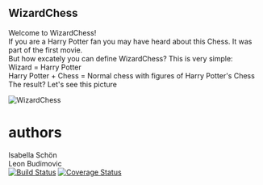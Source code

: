 ## WizardChess
Welcome to WizardChess!<br />
If you are a Harry Potter fan you may have heard about this Chess. It was part of the first movie. <br />
But how excately you can define WizardChess? This is very simple: <br />
Wizard = Harry Potter <br />
Harry Potter + Chess = Normal chess with figures of Harry Potter's Chess <br />
The result? Let's see this picture

![WizardChess](http://pm1.narvii.com/5911/905a076f5f18e128a97b760c72af1b438723da41_hq.jpg)



# authors
Isabella Schön \
Leon Budimovic \
[![Build Status](https://travis-ci.com/IsabellaSchoen/WizardChess.svg?branch=master)](https://travis-ci.com/IsabellaSchoen/WizardChess)
[![Coverage Status](https://coveralls.io/repos/github/IsabellaSchoen/WizardChess/badge.svg?branch=master)](https://coveralls.io/github/IsabellaSchoen/WizardChess?branch=master)
